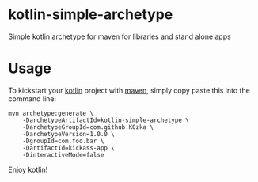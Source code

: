 kotlin-simple-archetype
=======================

Simple kotlin archetype for maven for libraries and stand alone apps

Usage
=====

To kickstart your [kotlin](http://kotlinlang.org/) project with [maven](http://maven.apache.org/), simply copy paste this into the command line:

```
mvn archetype:generate \
    -DarchetypeArtifactId=kotlin-simple-archetype \
    -DarchetypeGroupId=com.github.K0zka \
    -DarchetypeVersion=1.0.0 \
    -DgroupId=com.foo.bar \
    -DartifactId=kickass-app \
    -DinteractiveMode=false
```
Enjoy kotlin!
